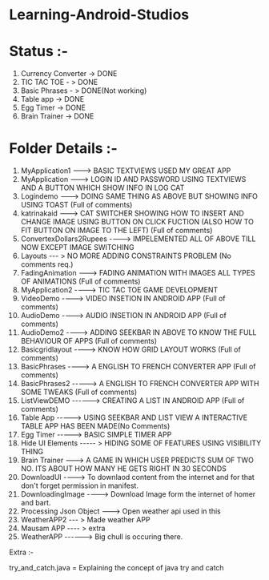 # Learning-Android-Studios

# Status :-
1. Currency Converter -> DONE
2. TIC TAC TOE - > DONE
3. Basic Phrases - > DONE(Not working)
4. Table app -> DONE
5. Egg Timer -> DONE
6. Brain Trainer -> DONE

# Folder Details :-
1. MyApplication1 ---> BASIC TEXTVIEWS USED MY GREAT APP
2. MyApplication  ---> LOGIN ID AND PASSWORD USING TEXTVIEWS AND A BUTTON WHICH SHOW INFO IN LOG CAT
3. Logindemo      ---> DOING SAME THING AS ABOVE BUT SHOWING INFO USING TOAST  (Full of comments)
4. katrinakaid    ---> CAT SWITCHER SHOWING HOW TO INSERT AND CHANGE IMAGE USING BUTTON ON CLICK FUCTION (ALSO HOW TO FIT BUTTON ON IMAGE TO THE LEFT)  (Full of comments)
5. ConvertexDollars2Rupees  ----> IMPELEMENTED ALL OF ABOVE TILL NOW EXCEPT IMAGE SWITCHING
6. Layouts --- > NO MORE ADDING CONSTRAINTS PROBLEM (No comments req.)
7. FadingAnimation ---> FADING ANIMATION WITH IMAGES ALL TYPES OF ANIMATIONS (Full of comments)
8. MyApplication2 ----> TIC TAC TOE GAME DEVELOPMENT
9. VideoDemo ----> VIDEO INSETION IN ANDROID APP (Full of comments)
10. AudioDemo ----> AUDIO INSETION IN ANDROID APP (Full of comments)
11. AudioDemo2 ----> ADDING SEEKBAR IN ABOVE TO KNOW THE FULL BEHAVIOUR OF APPS (Full of comments)
12. Basicgridlayout ----> KNOW HOW GRID LAYOUT WORKS (Full of comments)
13. BasicPhrases ----> A ENGLISH TO FRENCH CONVERTER APP  (Full of comments)
14. BasicPhrases2 -----> A ENGLISH TO FRENCH CONVERTER APP WITH SOME TWEAKS  (Full of comments)
15. ListViewDEMO  ------> CREATING A LIST IN ANDROID APP  (Full of comments)
16. Table App -----> USING SEEKBAR AND LIST VIEW A INTERACTIVE TABLE APP HAS BEEN MADE(No Comments)
17. Egg Timer -----> BASIC SIMPLE TIMER APP
18. Hide UI Elements ----- > HIDING SOME OF FEATURES USING VISIBILITY THING
19. Brain Trainer ---> A GAME IN WHICH USER PREDICTS SUM OF TWO NO. ITS ABOUT HOW MANY HE GETS RIGHT IN 30 SECONDS
20. DownloadUI ----> To downlaod content from the internet and for that don't forget permission in manifest.
21. DownloadingImage ----> Download Image form the internet of homer and bart.
22. Processing Json Object ---> Open weather api used in this
23. WeatherAPP2 --- > Made weather APP
24. Mausam APP ---- > extra
25. WeatherAPP ------> Big chull is occuring there.


Extra :-

try_and_catch.java = Explaining the concept of java try and catch
